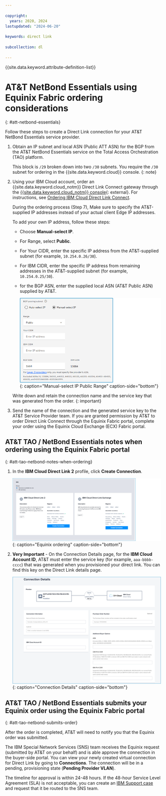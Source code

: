 ```yaml
---

copyright:
  years: 2020, 2024
lastupdated: "2024-06-20"

keywords: direct link

subcollection: dl

---
```


{{site.data.keyword.attribute-definition-list}}

# AT&T NetBond Essentials using Equinix Fabric ordering considerations
{: #att-netbond-essentials}

Follow these steps to create a Direct Link connection for your AT&T NetBond Essentials service provider.

1. Obtain an IP subnet and local ASN (Public ATT ASN) for the BGP from the AT&T NetBond Essentials service on the Total Access Orchestration (TAO) platform.

   This block is `/29` broken down into two `/30` subnets. You require the `/30` subnet for ordering in the {{site.data.keyword.cloud}} console.
   {: note}

1. Using your IBM Cloud account, order an {{site.data.keyword.cloud_notm}} Direct Link Connect gateway through the [{{site.data.keyword.cloud_notm}} console](/login){: external}. For instructions, see [Ordering IBM Cloud Direct Link Connect](/docs/dl?topic=dl-how-to-order-ibm-cloud-dl-connect).

   During the ordering process (Step 7), Make sure to specify the AT&T-supplied IP addresses instead of your actual client Edge IP addresses.

   To add your own IP address, follow these steps:

      * Choose **Manual-select IP**.
      * For Range, select **Public**.
      * For Your CIDR, enter the specific IP address from the AT&T-supplied subnet (for example, `10.254.0.26/30`).
      * For IBM CIDR, enter the specific IP address from remaining addresses in the AT&T-supplied subnet (for example, `10.254.0.25/30`).
      * for the BGP ASN, enter the supplied local ASN (AT&T Public ASN) supplied by AT&T.

         ![Direct Link Connect ordering](images/public-range.png "Manual-select IP Public Range"){: caption="Manual-select IP Public Range" caption-side="bottom"}

   Write down and retain the connection name and the service key that was generated from the order.
   {: important}

1. Send the name of the connection and the generated service key to the AT&T Service Provider team. If you are granted permission by AT&T to order Direct Link Connect through the Equinix Fabric portal, complete your order using the Equinix Cloud Exchange (ECX) Fabric portal.

## AT&T TAO / NetBond Essentials notes when ordering using the Equinix Fabric portal
{: #att-tao-netbond-notes-when-ordering}

1. In the **IBM Cloud Direct Link 2** profile, click **Create Connection**.

   ![Equinix ordering](images/equinix-ibm-cloud-2.png "Equinix ordering"){: caption="Equinix ordering" caption-side="bottom"}

1. **Very Important** - On the Connection Details page, for the **IBM Cloud Account ID**, AT&T must enter the service key (for example, `aaa-bbbb-cccc`) that was generated when you provisioned your direct link. You can find this key on the Direct Link details page.

   ![Connection Details](images/equinix-connection-details.png "Connection Details"){: caption="Connection Details" caption-side="bottom"}

## AT&T TAO / NetBond Essentials submits your Equinix order using the Equinix Fabric portal
{: #att-tao-netbond-submits-order}

After the order is completed, AT&T will need to notify you that the Equinix order was submitted.

The IBM Special Network Services (SNS) team receives the Equinix request (submitted by AT&T on your behalf) and is able approve the connection in the buyer-side portal. You can view your newly created virtual connection for Direct Link by going to **Connections**. The connection will be in a pending, provisioning state (**Pending Provider VLAN**).

The timeline for approval is within 24-48 hours. If the 48-hour Service Level Agreement (SLA) is not acceptable, you can create an [IBM Support case](/unifiedsupport/cases/form) and request that it be routed to the SNS team.
